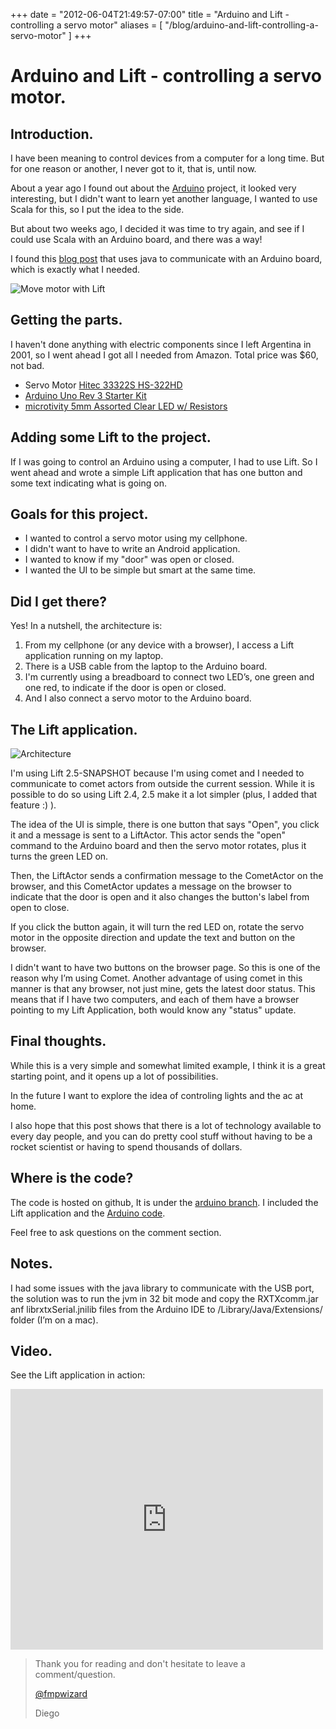 +++
date = "2012-06-04T21:49:57-07:00"
title = "Arduino and Lift - controlling a servo motor"
aliases = [
	"/blog/arduino-and-lift-controlling-a-servo-motor"
]
+++

[title=]: /
[category: Lift]: /
[date: 2012/06/04]: /
[tags: {lift, scala, arduino, servo}]: /


# Arduino and Lift - controlling a servo motor.

## Introduction.

I have been meaning to control devices from a computer for a long time. But for one reason or another, I never got to it, that is, until now.

About a year ago I found out about the [Arduino][1] project, it looked very interesting, but I didn't want to learn yet another language, I wanted to use Scala for this, so I put the idea to the side.

But about two weeks ago, I decided it was time to try again, and see if I could use Scala with an Arduino board, and there was a way!

I found this [blog post][2] that uses java to communicate with an Arduino board, which is exactly what I needed.

![Move motor with Lift][3]

## Getting the parts.

I haven't done anything with electric components since I left Argentina in 2001, so I went ahead I got all I needed from Amazon. Total price was $60, not bad.

- Servo Motor [Hitec 33322S HS-322HD][4]
- [Arduino Uno Rev 3 Starter Kit][5]
- [microtivity 5mm Assorted Clear LED w/ Resistors][6]

## Adding some Lift to the project.

If I was going to control an Arduino using a computer, I had to use Lift. So I went ahead and wrote a simple Lift application that has one button and some text indicating what is going on.

## Goals for this project.

- I wanted to control a servo motor using my cellphone.
- I didn't want to have to write an Android application.
- I wanted to know if my "door" was open or closed.
- I wanted the UI to be simple but smart at the same time.

## Did I get there?
Yes! In a nutshell, the architecture is:

1. From my cellphone (or any device with a browser), I access a Lift application running on my laptop.
2. There is a USB cable from the laptop to the Arduino board.
3. I'm currently using a breadboard to connect two LED’s, one green and one red, to indicate if the door is open or closed.
3. And I also connect a servo motor to the Arduino board.

## The Lift application.

![Architecture][7]

I'm using Lift 2.5-SNAPSHOT because I'm using comet and I needed to communicate to comet actors from outside the current session. While it is possible to do so using Lift 2.4, 2.5 make it a lot simpler (plus, I added that feature :) ).

The idea of the UI is simple, there is one button that says "Open", you click it and a message is sent to a LiftActor. This actor sends the "open" command to the Arduino board and then the servo motor rotates, plus it turns the green LED on.

Then, the LiftActor sends a confirmation message to the CometActor on the browser, and this CometActor updates a message on the browser to indicate that the door is open and it also changes the button's label from open to close.

If you click the button again, it will turn the red LED on, rotate the servo motor in the opposite direction and update the text and button on the browser.

I didn't want to have two buttons on the browser page. So this is one of the reason why I’m using Comet. Another advantage of using comet in this manner is that any browser, not just mine, gets the latest door status. This means that if I have two computers, and each of them have a browser pointing to my Lift Application, both would know any "status" update.

## Final thoughts.

While this is a very simple and somewhat limited example, I think it is a great starting point, and it opens up a lot of possibilities.

In the future I want to explore the idea of controling lights and the ac at home.

I also hope that this post shows that there is a lot of technology available to every day people, and you can do pretty cool stuff without having to be a rocket scientist or having to spend thousands of dollars.

## Where is the code?

The code is hosted on github, It is under the [arduino branch][8]. I included the Lift application and the [Arduino code][9].

Feel free to ask questions on the comment section.

## Notes.

I had some issues with the java library to communicate with the USB port, the solution was to run the jvm in 32 bit mode and copy the RXTXcomm.jar anf librxtxSerial.jnilib files from the Arduino IDE to /Library/Java/Extensions/ folder (I’m on a mac).

## Video.

See the Lift application in action:

<p><iframe src="http://www.youtube.com/embed/hCz3voK_HRg?wmode=transparent" allowfullscreen="" frameborder="0" height="417" width="500"></iframe></p>



  [1]: http://www.arduino.cc/
  [2]: http://shazsterblog.blogspot.com/2011/11/arduino-google-voice-activated-servo.html
  [3]: /images/41728614-Arduino-Lift-screenshot.png
  [4]: http://www.amazon.com/gp/product/B0006O3XEA
  [5]: http://www.amazon.com/gp/product/B0051QHPJM
  [6]: http://www.amazon.com/gp/product/B004UZDKRG/
  [7]: /images/41728617-architecture.png
  [8]: https://github.com/fmpwizard/lift_starter_2.4/tree/arduino
  [9]: https://github.com/fmpwizard/lift_starter_2.4/blob/arduino/arduino_files/servomotorcontrol/servomotorcontrol.ino


>Thank you for reading and don't hesitate to leave a comment/question.
>
>[@fmpwizard](https://twitter.com/fmpwizard)
>
>Diego
